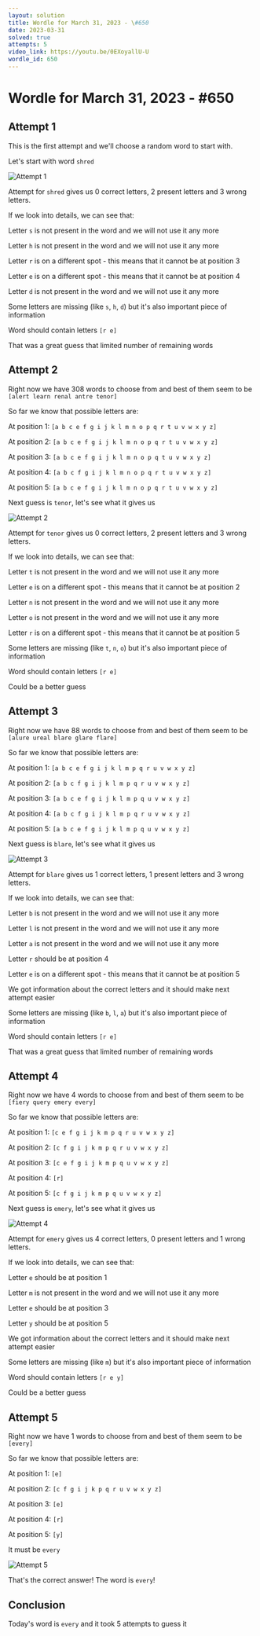```yaml
---
layout: solution
title: Wordle for March 31, 2023 - \#650
date: 2023-03-31
solved: true
attempts: 5
video_link: https://youtu.be/0EXoyallU-U
wordle_id: 650
---
```


# Wordle for March 31, 2023 - \#650

## Attempt 1

This is the first attempt and we'll choose a random word to start with.

Let's start with word `shred`

![Attempt 1](2023-03-31/attempt-1.png)

Attempt for `shred` gives us 0 correct letters, 2 present letters and 3 wrong letters.

If we look into details, we can see that:

Letter `s` is not present in the word and we will not use it any more

Letter `h` is not present in the word and we will not use it any more

Letter `r` is on a different spot - this means that it cannot be at position 3

Letter `e` is on a different spot - this means that it cannot be at position 4

Letter `d` is not present in the word and we will not use it any more

Some letters are missing (like `s`, `h`, `d`) but it's also important piece of information

Word should contain letters `[r e]`

That was a great guess that limited number of remaining words



## Attempt 2

Right now we have 308 words to choose from and best of them seem to be `[alert learn renal antre tenor]`

So far we know that possible letters are:

At position 1: `[a b c e f g i j k l m n o p q r t u v w x y z]`

At position 2: `[a b c e f g i j k l m n o p q r t u v w x y z]`

At position 3: `[a b c e f g i j k l m n o p q t u v w x y z]`

At position 4: `[a b c f g i j k l m n o p q r t u v w x y z]`

At position 5: `[a b c e f g i j k l m n o p q r t u v w x y z]`

Next guess is `tenor`, let's see what it gives us

![Attempt 2](2023-03-31/attempt-2.png)

Attempt for `tenor` gives us 0 correct letters, 2 present letters and 3 wrong letters.

If we look into details, we can see that:

Letter `t` is not present in the word and we will not use it any more

Letter `e` is on a different spot - this means that it cannot be at position 2

Letter `n` is not present in the word and we will not use it any more

Letter `o` is not present in the word and we will not use it any more

Letter `r` is on a different spot - this means that it cannot be at position 5

Some letters are missing (like `t`, `n`, `o`) but it's also important piece of information

Word should contain letters `[r e]`

Could be a better guess



## Attempt 3

Right now we have 88 words to choose from and best of them seem to be `[alure ureal blare glare flare]`

So far we know that possible letters are:

At position 1: `[a b c e f g i j k l m p q r u v w x y z]`

At position 2: `[a b c f g i j k l m p q r u v w x y z]`

At position 3: `[a b c e f g i j k l m p q u v w x y z]`

At position 4: `[a b c f g i j k l m p q r u v w x y z]`

At position 5: `[a b c e f g i j k l m p q u v w x y z]`

Next guess is `blare`, let's see what it gives us

![Attempt 3](2023-03-31/attempt-3.png)

Attempt for `blare` gives us 1 correct letters, 1 present letters and 3 wrong letters.

If we look into details, we can see that:

Letter `b` is not present in the word and we will not use it any more

Letter `l` is not present in the word and we will not use it any more

Letter `a` is not present in the word and we will not use it any more

Letter `r` should be at position 4

Letter `e` is on a different spot - this means that it cannot be at position 5

We got information about the correct letters and it should make next attempt easier

Some letters are missing (like `b`, `l`, `a`) but it's also important piece of information

Word should contain letters `[r e]`

That was a great guess that limited number of remaining words



## Attempt 4

Right now we have 4 words to choose from and best of them seem to be `[fiery query emery every]`

So far we know that possible letters are:

At position 1: `[c e f g i j k m p q r u v w x y z]`

At position 2: `[c f g i j k m p q r u v w x y z]`

At position 3: `[c e f g i j k m p q u v w x y z]`

At position 4: `[r]`

At position 5: `[c f g i j k m p q u v w x y z]`

Next guess is `emery`, let's see what it gives us

![Attempt 4](2023-03-31/attempt-4.png)

Attempt for `emery` gives us 4 correct letters, 0 present letters and 1 wrong letters.

If we look into details, we can see that:

Letter `e` should be at position 1

Letter `m` is not present in the word and we will not use it any more

Letter `e` should be at position 3

Letter `y` should be at position 5

We got information about the correct letters and it should make next attempt easier

Some letters are missing (like `m`) but it's also important piece of information

Word should contain letters `[r e y]`

Could be a better guess



## Attempt 5

Right now we have 1 words to choose from and best of them seem to be `[every]`

So far we know that possible letters are:

At position 1: `[e]`

At position 2: `[c f g i j k p q r u v w x y z]`

At position 3: `[e]`

At position 4: `[r]`

At position 5: `[y]`

It must be `every`

![Attempt 5](2023-03-31/attempt-5.png)

That's the correct answer! The word is `every`!

## Conclusion

Today's word is `every` and it took 5 attempts to guess it


